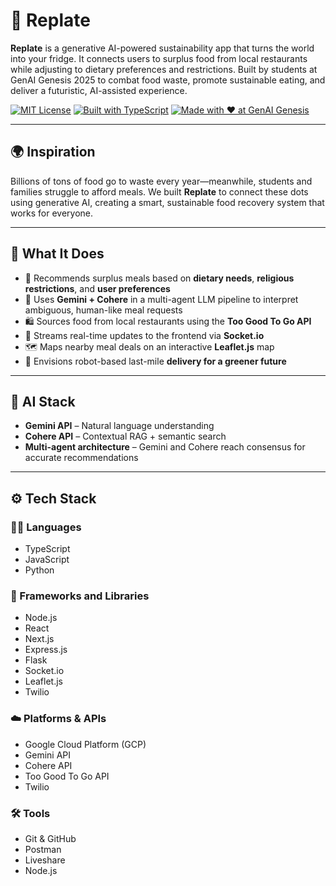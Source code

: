 # 🥡 Replate

**Replate** is a generative AI-powered sustainability app that turns the world into your fridge. It connects users to surplus food from local restaurants while adjusting to dietary preferences and restrictions. Built by students at GenAI Genesis 2025 to combat food waste, promote sustainable eating, and deliver a futuristic, AI-assisted experience.

[![MIT License](https://img.shields.io/badge/license-MIT-blue.svg)](LICENSE)
[![Built with TypeScript](https://img.shields.io/badge/built%20with-TypeScript-blue)](https://www.typescriptlang.org/)
[![Made with ❤️ at GenAI Genesis](https://img.shields.io/badge/hackathon-GenAI%20Genesis-red)](#)

---

## 🌍 Inspiration

Billions of tons of food go to waste every year—meanwhile, students and families struggle to afford meals. We built **Replate** to connect these dots using generative AI, creating a smart, sustainable food recovery system that works for everyone.

---

## 🚀 What It Does

- 🌱 Recommends surplus meals based on **dietary needs**, **religious restrictions**, and **user preferences**
- 🤝 Uses **Gemini + Cohere** in a multi-agent LLM pipeline to interpret ambiguous, human-like meal requests
- 🛍️ Sources food from local restaurants using the **Too Good To Go API**
- 📡 Streams real-time updates to the frontend via **Socket.io**
- 🗺️ Maps nearby meal deals on an interactive **Leaflet.js** map
- 🤖 Envisions robot-based last-mile **delivery for a greener future**

---

## 🧠 AI Stack

- **Gemini API** – Natural language understanding  
- **Cohere API** – Contextual RAG + semantic search  
- **Multi-agent architecture** – Gemini and Cohere reach consensus for accurate recommendations

---

## ⚙️ Tech Stack

### 🧑‍💻 Languages
- TypeScript
- JavaScript
- Python

### 🧰 Frameworks and Libraries
- Node.js
- React
- Next.js
- Express.js
- Flask
- Socket.io
- Leaflet.js
- Twilio

### ☁️ Platforms & APIs
- Google Cloud Platform (GCP)
- Gemini API
- Cohere API
- Too Good To Go API
- Twilio

### 🛠️ Tools
- Git & GitHub
- Postman
- Liveshare
- Node.js

